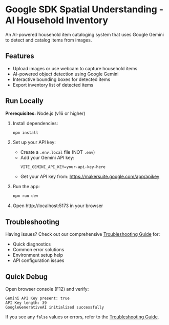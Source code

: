 # Google SDK Spatial Understanding - AI Household Inventory

An AI-powered household item cataloging system that uses Google Gemini to detect and catalog items from images.

## Features
- Upload images or use webcam to capture household items
- AI-powered object detection using Google Gemini
- Interactive bounding boxes for detected items
- Export inventory list of detected items

## Run Locally

**Prerequisites:** Node.js (v16 or higher)

1. Install dependencies:
   ```bash
   npm install
   ```

2. Set up your API key:
   - Create a `.env.local` file (NOT `.env`)
   - Add your Gemini API key:
     ```
     VITE_GEMINI_API_KEY=your-api-key-here
     ```
   - Get your API key from: https://makersuite.google.com/app/apikey

3. Run the app:
   ```bash
   npm run dev
   ```

4. Open http://localhost:5173 in your browser

## Troubleshooting

Having issues? Check out our comprehensive [Troubleshooting Guide](TROUBLESHOOTING.md) for:
- Quick diagnostics
- Common error solutions
- Environment setup help
- API configuration issues

## Quick Debug

Open browser console (F12) and verify:
```
Gemini API Key present: true
API Key length: 39
GoogleGenerativeAI initialized successfully
```

If you see any `false` values or errors, refer to the [Troubleshooting Guide](TROUBLESHOOTING.md).
